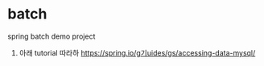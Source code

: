 # batch

spring batch demo project

1. 아래 tutorial 따라하
https://spring.io/g기uides/gs/accessing-data-mysql/